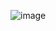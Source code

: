 ![image](https://user-images.githubusercontent.com/40799363/175853303-8e02d760-c14e-4a9e-80ca-07512047a74b.png)
